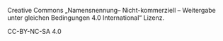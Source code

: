 Creative Commons „Namensnennung– Nicht-kommerziell – Weitergabe unter gleichen Bedingungen
4.0 International“ Lizenz.

CC-BY-NC-SA 4.0